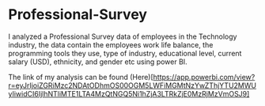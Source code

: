 # Professional-Survey
I analyzed a Professional Survey data of employees in the Technology industry, the data contain the employees work life balance, the programming tools they use, type of industry, educational level, current salary (USD), ethnicity, and gender etc using power BI.

The link of my analysis can be found (Here)[https://app.powerbi.com/view?r=eyJrIjoiZGRiMzc2NDAtODhmOS00OGM5LWFiMGMtNzYwZThjYTU2MWUyIiwidCI6IjlhNTliMTE1LTA4MzQtNGQ5Ni1hZjA3LTRkZjE0MzRjMzVmOSJ9]
